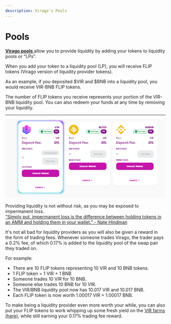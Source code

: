 ```yaml
---
description: Virago's Pools
---
```


# Pools

[**Virago pools** ](https://exchange.virago.finance/#/pool)allow you to provide liquidity by adding your tokens to liquidity pools or “LPs”.

When you add your token to a liquidity pool \(LP\), you will receive FLIP tokens \(Virago version of liquidity provider tokens\).

As an example, if you deposited $VIR and $BNB into a liquidity pool, you would receive VIR-BNB FLIP tokens.

The number of FLIP tokens you receive represents your portion of the VIR-BNB liquidity pool. You can also redeem your funds at any time by removing your liquidity.

---

![Virago Pools UI](../.gitbook/assets/pools.png)

Providing liquidity is not without risk, as you may be exposed to impermanent loss.  
[“Simply put, impermanent loss is the difference between holding tokens in an AMM and holding them in your wallet.” - Nate Hindman](https://blog.bancor.network/beginners-guide-to-getting-rekt-by-impermanent-loss-7c9510cb2f22)

It's not all bad for liquidity providers as you will also be given a reward in the form of trading fees. Whenever someone trades Virago, the trader pays a 0.2% fee, of which 0.17% is added to the liquidity pool of the swap pair they traded on.

For example:

- There are 10 FLIP tokens representing 10 VIR and 10 BNB tokens.
- 1 FLIP token = 1 VIR + 1 BNB
- Someone trades 10 VIR for 10 BNB.
- Someone else trades 10 BNB for 10 VIR.
- The VIR/BNB liquidity pool now has 10.017 VIR and 10.017 BNB.
- Each FLIP token is now worth 1.00017 VIR + 1.00017 BNB.

To make being a liquidity provider even more worth your while, you can also put your FLIP tokens to work whipping up some fresh yield on the [VIR farms \(here\)](https://www.virago.finance/farms), while still earning your 0.17% trading fee reward.
